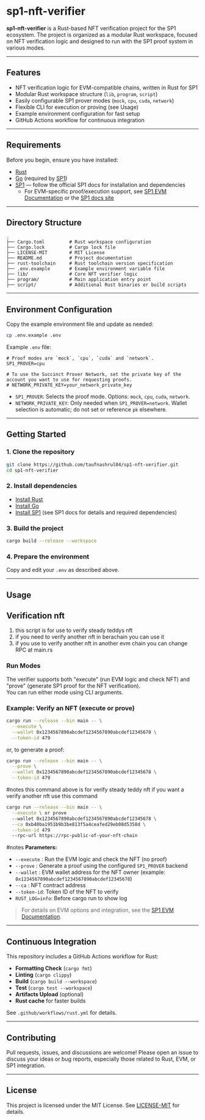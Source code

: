 # sp1-nft-verifier

**sp1-nft-verifier** is a Rust-based NFT verification project for the SP1 ecosystem. The project is organized as a modular Rust workspace, focused on NFT verification logic and designed to run with the SP1 proof system in various modes.

---

## Features

- NFT verification logic for EVM-compatible chains, written in Rust for SP1
- Modular Rust workspace structure (`lib`, `program`, `script`)
- Easily configurable SP1 prover modes (`mock`, `cpu`, `cuda`, `network`)
- Flexible CLI for execution or proving (see Usage)
- Example environment configuration for fast setup
- GitHub Actions workflow for continuous integration

---

## Requirements

Before you begin, ensure you have installed:

- [Rust](https://www.rust-lang.org/tools/install)
- [Go](https://go.dev/doc/install) (required by [SP1](https://github.com/succinctlabs/sp1))
- [SP1](https://github.com/succinctlabs/sp1) — follow the official SP1 docs for installation and dependencies  
  - For EVM-specific proof/execution support, see [SP1 EVM Documentation](https://github.com/succinctlabs/sp1/blob/main/docs/evm.md) or the [SP1 docs site](https://docs.succinct.xyz/docs/sp1/evm/overview)

---

## Directory Structure

```
.
├── Cargo.toml         # Rust workspace configuration
├── Cargo.lock         # Cargo lock file
├── LICENSE-MIT        # MIT License
├── README.md          # Project documentation
├── rust-toolchain     # Rust toolchain version specification
├── .env.example       # Example environment variable file
├── lib/               # Core NFT verifier logic
├── program/           # Main application entry point
├── script/            # Additional Rust binaries or build scripts
```

---

## Environment Configuration

Copy the example environment file and update as needed:
```bash
cp .env.example .env
```

Example `.env` file:
```
# Proof modes are `mock`, `cpu`, `cuda` and `network`.
SP1_PROVER=cpu

# To use the Succinct Prover Network, set the private key of the account you want to use for requesting proofs.
# NETWORK_PRIVATE_KEY=your_network_private_key
```

- `SP1_PROVER`: Selects the proof mode. Options: `mock`, `cpu`, `cuda`, `network`.
- `NETWORK_PRIVATE_KEY`: Only needed when `SP1_PROVER=network`. Wallet selection is automatic; do not set or reference `pk` elsewhere.

---

## Getting Started

### 1. Clone the repository

```bash
git clone https://github.com/taufnashrul04/sp1-nft-verifier.git
cd sp1-nft-verifier
```

### 2. Install dependencies

- [Install Rust](https://www.rust-lang.org/tools/install)
- [Install Go](https://go.dev/doc/install)
- [Install SP1](https://github.com/succinctlabs/sp1) (see SP1 docs for details and required dependencies)

### 3. Build the project

```bash
cargo build --release --workspace
```

### 4. Prepare the environment

Copy and edit your `.env` as described above.

---

## Usage

## Verification nft
1. this script is for use to verify steady teddys nft
2. if you need to verify another nft in berachain you can use it
3. if you use to verify another nft in another evm chain you can change RPC at main.rs

### Run Modes

The verifier supports both "execute" (run EVM logic and check NFT) and "prove" (generate SP1 proof for the NFT verification).  
You can run either mode using CLI arguments.

### Example: Verify an NFT (execute or prove)

```bash
cargo run --release --bin main -- \
  --execute \
  --wallet 0x1234567890abcdef1234567890abcdef12345678 \
  --token-id 479
```

or, to generate a proof:

```bash
cargo run --release --bin main -- \
  --prove \
  --wallet 0x1234567890abcdef1234567890abcdef12345678 \
  --token-id 479
```
#notes
this command above is for verify steady teddy nft
if you want a verify another nft use this command
```bash
cargo run --release --bin main -- \
  --execute \ or prove
  --wallet 0x1234567890abcdef1234567890abcdef12345678 \
  --ca 0xb40ba1951b9b3be813f5a4ceafed29eb08d5358d \
  --token-id 479
  --rpc-url https://rpc-public-of-your-nft-chain
```
#notes
**Parameters:**
- `--execute` : Run the EVM logic and check the NFT (no proof)
- `--prove`   : Generate a proof using the configured `SP1_PROVER` backend
- `--wallet`  : EVM wallet address for the NFT owner (example: `0x1234567890abcdef1234567890abcdef12345678`)
- `--ca`      : NFT contract address
- `--token-id`: Token ID of the NFT to verify
- `RUST_LOG=info`: Before cargo run to show log

> For details on EVM options and integration, see the [SP1 EVM Documentation](https://docs.succinct.xyz/docs/sp1/evm/overview).

---

## Continuous Integration

This repository includes a GitHub Actions workflow for Rust:

- **Formatting Check** (`cargo fmt`)
- **Linting** (`cargo clippy`)
- **Build** (`cargo build --workspace`)
- **Test** (`cargo test --workspace`)
- **Artifacts Upload** (optional)
- **Rust cache** for faster builds

See `.github/workflows/rust.yml` for details.

---

## Contributing

Pull requests, issues, and discussions are welcome! Please open an issue to discuss your ideas or bug reports, especially those related to Rust, EVM, or SP1 integration.

---

## License

This project is licensed under the MIT License. See [LICENSE-MIT](LICENSE-MIT) for details.
